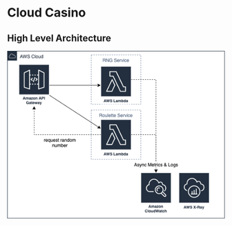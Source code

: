 # Cloud Casino

## High Level Architecture

![Cloud Casin High Level Architecture](docs/high-level-architecture.png)